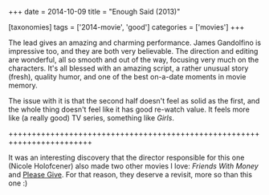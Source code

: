 +++
date = 2014-10-09
title = "Enough Said (2013)"

[taxonomies]
tags = ['2014-movie', 'good']
categories = ['movies']
+++

The lead gives an amazing and charming performance. James Gandolfino is
impressive too, and they are both very believable. The direction and
editing are wonderful, all so smooth and out of the way, focusing very
much on the characters. It\'s all blessed with an amazing script, a
rather unusual story (fresh), quality humor, and one of the best
on-a-date moments in movie memory.

The issue with it is that the second half doesn\'t feel as solid as the
first, and the whole thing doesn\'t feel like it has good re-watch
value. It feels more like (a really good) TV series, something like
*Girls*.

++++++++++++++++++++++++++++++++++++++++++++++++++++++++++++++++++++++++

It was an interesting discovery that the director responsible for this
one (Nicole Holofcener) also made two other movies I love: *Friends With
Money* and [Please Give]. For that reason, they deserve a revisit, more
so than this one :)

  [Please Give]: http://movies.tshepang.net/please-give-2009
